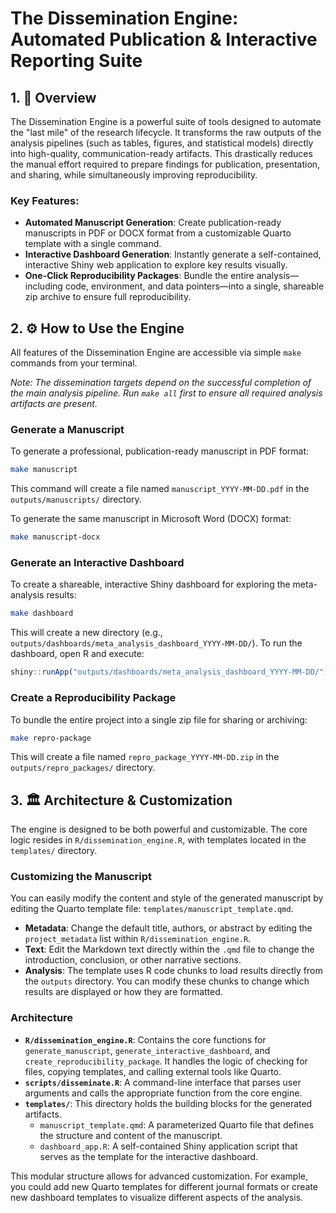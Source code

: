 # The Dissemination Engine: Automated Publication & Interactive Reporting Suite

## 1. 🚀 Overview

The Dissemination Engine is a powerful suite of tools designed to automate the "last mile" of the research lifecycle. It transforms the raw outputs of the analysis pipelines (such as tables, figures, and statistical models) directly into high-quality, communication-ready artifacts. This drastically reduces the manual effort required to prepare findings for publication, presentation, and sharing, while simultaneously improving reproducibility.

### Key Features:
- **Automated Manuscript Generation**: Create publication-ready manuscripts in PDF or DOCX format from a customizable Quarto template with a single command.
- **Interactive Dashboard Generation**: Instantly generate a self-contained, interactive Shiny web application to explore key results visually.
- **One-Click Reproducibility Packages**: Bundle the entire analysis—including code, environment, and data pointers—into a single, shareable zip archive to ensure full reproducibility.

## 2. ⚙️ How to Use the Engine

All features of the Dissemination Engine are accessible via simple `make` commands from your terminal.

*Note: The dissemination targets depend on the successful completion of the main analysis pipeline. Run `make all` first to ensure all required analysis artifacts are present.*

### Generate a Manuscript
To generate a professional, publication-ready manuscript in PDF format:
```bash
make manuscript
```
This command will create a file named `manuscript_YYYY-MM-DD.pdf` in the `outputs/manuscripts/` directory.

To generate the same manuscript in Microsoft Word (DOCX) format:
```bash
make manuscript-docx
```

### Generate an Interactive Dashboard
To create a shareable, interactive Shiny dashboard for exploring the meta-analysis results:
```bash
make dashboard
```
This will create a new directory (e.g., `outputs/dashboards/meta_analysis_dashboard_YYYY-MM-DD/`). To run the dashboard, open R and execute:
```r
shiny::runApp("outputs/dashboards/meta_analysis_dashboard_YYYY-MM-DD/")
```

### Create a Reproducibility Package
To bundle the entire project into a single zip file for sharing or archiving:
```bash
make repro-package
```
This will create a file named `repro_package_YYYY-MM-DD.zip` in the `outputs/repro_packages/` directory.

## 3. 🏛️ Architecture & Customization

The engine is designed to be both powerful and customizable. The core logic resides in `R/dissemination_engine.R`, with templates located in the `templates/` directory.

### Customizing the Manuscript
You can easily modify the content and style of the generated manuscript by editing the Quarto template file: `templates/manuscript_template.qmd`.

- **Metadata**: Change the default title, authors, or abstract by editing the `project_metadata` list within `R/dissemination_engine.R`.
- **Text**: Edit the Markdown text directly within the `.qmd` file to change the introduction, conclusion, or other narrative sections.
- **Analysis**: The template uses R code chunks to load results directly from the `outputs` directory. You can modify these chunks to change which results are displayed or how they are formatted.

### Architecture
- **`R/dissemination_engine.R`**: Contains the core functions for `generate_manuscript`, `generate_interactive_dashboard`, and `create_reproducibility_package`. It handles the logic of checking for files, copying templates, and calling external tools like Quarto.
- **`scripts/disseminate.R`**: A command-line interface that parses user arguments and calls the appropriate function from the core engine.
- **`templates/`**: This directory holds the building blocks for the generated artifacts.
  - `manuscript_template.qmd`: A parameterized Quarto file that defines the structure and content of the manuscript.
  - `dashboard_app.R`: A self-contained Shiny application script that serves as the template for the interactive dashboard.

This modular structure allows for advanced customization. For example, you could add new Quarto templates for different journal formats or create new dashboard templates to visualize different aspects of the analysis.




